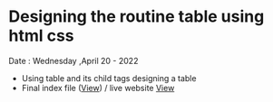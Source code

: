 # Designing the routine table using html css
Date : Wednesday ,April 20 - 2022

- Using table and its child tags designing a table
- Final index file ([View](index.html)) / live website [View](https://narayandhakal09.github.io/wt-lab-assignment/Assignments/Assignment%204/index.html)





